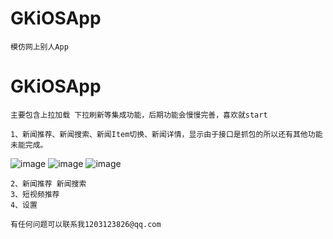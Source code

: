 
# GKiOSApp

    模仿网上别人App

# GKiOSApp

    主要包含上拉加载 下拉刷新等集成功能，后期功能会慢慢完善，喜欢就start
    
    1、新闻推荐、新闻搜索、新闻Item切换、新闻详情，显示由于接口是抓包的所以还有其他功能未能完成。
    
![image](https://github.com/tianya2416/GKiOSApp/blob/master/GKiOSApp/GKiOSApp/Class/Resources/1.png)
![image](https://github.com/tianya2416/GKiOSApp/blob/master/GKiOSApp/GKiOSApp/Class/Resources/5.png)
![image](https://github.com/tianya2416/GKiOSApp/blob/master/GKiOSApp/GKiOSApp/Class/Resources/7.png)
    
    
    2、新闻推荐 新闻搜索
    3、短视频推荐
    4、设置
    
    有任何问题可以联系我1203123826@qq.com
    
    
